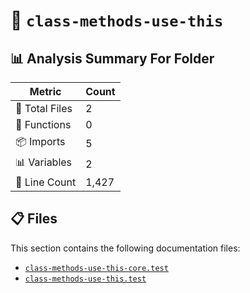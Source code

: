 # 📁 `class-methods-use-this`

## 📊 Analysis Summary For Folder

| Metric | Count |
|--------|-------|
| 📁 Total Files | 2 |
| 🔧 Functions | 0 |
| 📦 Imports | 5 |
| 📊 Variables | 2 |
| 🔢 Line Count | 1,427 |


## 📋 Files

This section contains the following documentation files:

- [`class-methods-use-this-core.test`](./class-methods-use-this-core.test.md)
- [`class-methods-use-this.test`](./class-methods-use-this.test.md)